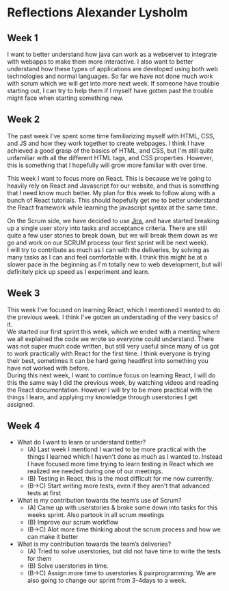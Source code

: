# Reflections Alexander Lysholm

## Week 1

I want to better understand how java can work as a webserver to integrate with webapps to make them more interactive. I also want to better understand how these types of applications are developed using both web technologies and normal languages. So far we have not done much work with scrum which we will get into more next week. If someone have trouble starting out, I can try to help them if I myself have gotten past the trouble might face when starting something new.

## Week 2

The past week I've spent some time familiarizing myself with HTML, CSS, and JS and how they work together to create webpages. I think I have achieved a good grasp of the basics of HTML, and CSS, but I'm still quite unfamiliar with all the different HTML tags, and CSS properties. However, this is something that I hopefully will grow more familiar with over time.

This week I want to focus more on React. This is because we're going to heavily rely on React and Javascript for our website, and thus is something that I need know much better. My plan for this week to follow along with a bunch of React tutorials. This should hopefully get me to better understand the React framework while learning the javascript syntax at the same time.

On the Scrum side, we have decided to use [Jira](https://www.atlassian.com/software/jira), and have started breaking up a single user story into tasks and acceptance criteria. There are still quite a few user stories to break down, but we will break them down as we go and work on our SCRUM process (our first sprint will be next week).  
I will try to contribute as much as I can with the deliveries, by solving as many tasks as I can and feel comfortable with. I think this might be at a slower pace in the beginning as I'm totally new to web development, but will definitely pick up speed as I experiment and learn.

## Week 3

This week I've focused on learning React, which I mentioned I wanted to do the previous week. I think I've gotten an understading of the very basics of it.  
We started our first sprint this week, which we ended with a meeting where we all explained the code we wrote so everyone could understand. There was not super much code written, but still very useful since many of us got to work practically with React for the first time. I think everyone is trying their best, sometimes it can be hard going headfirst into something you have not worked with before.  
During this next week, I want to continue focus on learning React, I will do this the same way I did the previous week, by watching videos and reading the React documentation. However I will try to be more practical with the things I learn, and applying my knowledge through userstories I get assigned.

## Week 4

- What do I want to learn or understand better?
  - (A) Last week I mentiond I wanted to be more practical with the things I learned which I haven't done as much as I wanted to. Instead I have focused more time trying to learn testing in React which we realized we needed during one of our meetings.
  - (B) Testing in React, this is the most difficult for me now currently.
  - (B->C) Start writing more tests, even if they aren't that advanced tests at first
- What is my contribution towards the team’s use of Scrum?
  - (A) Came up with userstories & broke some down into tasks for this weeks sprint. Also partook in all scrum meetings
  - (B) Improve our scrum workflow
  - (B->C) Alot more time thinking about the scrum process and how we can make it better
- What is my contribution towards the team’s deliveries?
  - (A) Tried to solve userstories, but did not have time to write the tests for them
  - (B) Solve userstories in time.
  - (B->C) Assign more time to userstories & pairprogramming. We are also going to change our sprint from 3-4days to a week.
